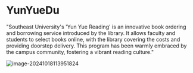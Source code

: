 # YunYueDu
"Southeast University's 'Yun Yue Reading' is an innovative book ordering and borrowing service introduced by the library. It allows faculty and students to select books online, with the library covering the costs and providing doorstep delivery. This program has been warmly embraced by the campus community, fostering a vibrant reading culture."



![image-20241018113951824](C:\Users\HUAWEI\AppData\Roaming\Typora\typora-user-images\image-20241018113951824.png)

